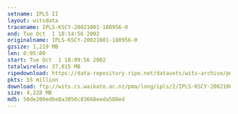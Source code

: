 ```yaml
---
setname: IPLS II
layout: witsdata
tracename: IPLS-KSCY-20021001-180956-0
end: Tue Oct  1 18:14:56 2002
originalname: IPLS-KSCY-20021001-180956-0
gzsize: 1,219 MB
len: 0:05:00
start: Tue Oct  1 18:09:56 2002
totalwirelen: 37,815 MB
ripedownload: https://data-repository.ripe.net/datasets/wits-archive/pma/long/ipls/2/IPLS-KSCY-20021001-180956-0.gz
pkts: 55 million
download: ftp://wits.cs.waikato.ac.nz/pma/long/ipls/2/IPLS-KSCY-20021001-180956-0.gz
size: 4,228 MB
md5: 50de200ed6e8a3056c83668eeda588ed
---
```

